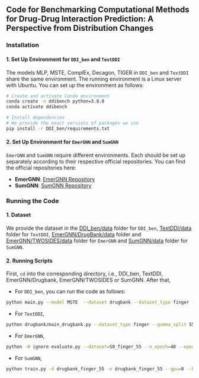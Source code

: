 ## Code for Benchmarking Computational Methods for Drug-Drug Interaction Prediction: A Perspective from Distribution Changes


### Installation
#### 1. Set Up Environment for `DDI_ben` and `TextDDI`
The models MLP, MSTE, ComplEx, Decagon, TIGER in `DDI_ben` and `TextDDI` share the same environment. The running environment is a Linux server with Ubuntu. You can set up the environment as follows:

```bash
# Create and activate Conda environment
conda create -n ddibench python=3.8.0
conda activate ddibench

# Install dependencies
# We provide the exact versions of packages we use
pip install -r DDI_ben/requirements.txt
```

#### 2. Set Up Environment for `EmerGNN` and `SumGNN`
`EmerGNN` and `SumGNN` require different environments. Each should be set up separately according to their respective official repositories. You can find the official repositories here:  
- **EmerGNN**: [EmerGNN Repository](https://github.com/LARS-research/EmerGNN)  
- **SumGNN**: [SumGNN Repository](https://github.com/yueyu1030/SumGNN)

### Running the Code
#### 1. Dataset
We provide the dataset in the [DDI_ben/data](https://github.com/zgs0314/DDI-Ben-code/tree/main/DDI_Ben/DDI_ben/data) folder for `DDI_ben`, [TextDDI/data](https://github.com/zgs0314/DDI-Ben-code/tree/main/DDI_Ben/TextDDI/data) folder for `TextDDI`, [EmerGNN/DrugBank/data](https://github.com/zgs0314/DDI-Ben-code/tree/main/DDI_Ben/EmerGNN/DrugBank/data) folder and [EmerGNN/TWOSIDES/data](https://github.com/zgs0314/DDI-Ben-code/tree/main/DDI_Ben/EmerGNN/TWOSIDES/data) folder for `EmerGNN` and [SumGNN/data](https://github.com/zgs0314/DDI-Ben-code/tree/main/DDI_Ben/SumGNN/data) folder for `SumGNN`.

#### 2. Running Scripts
First, `cd` into the corresponding directory, i.e., DDI_ben, TextDDI, EmerGNN/Drugbank, EmerGNN/TWOSIDES or SumGNN. After that,

- For `DDI_ben`, you can run the code as follows:
```bash
python main.py --model MSTE  --dataset drugbank --dataset_type finger --gamma_split 55  --lr 3e-3 --gpu 0 
```

- For `TextDDI`, 
```bash
python drugbank/main_drugbank.py --dataset_type finger --gamma_split 55
```

- For `EmerGNN`,
```bash
python -W ignore evaluate.py --dataset=S0_finger_55 --n_epoch=40 --epoch_per_test=2 --gpu=0
```

- For `SumGNN`,
```bash
python train.py -d drugbank_finger_55 -e drugbank_finger_55 --gpu=0 --hop=2 --batch=64 --l2=1e-5 --emb_dim=64 -b=8 --lr=5e-4 -s S0 -ne=40 --max_links 120000 -max_h 100
```